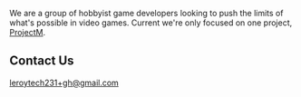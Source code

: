 We are a group of hobbyist game developers looking to push the limits of what's possible in video games. Current we're only focused on one project, [ProjectM](https://github.com/LeroyTechnologies/ProjectM).

## Contact Us
leroytech231+gh@gmail.com
